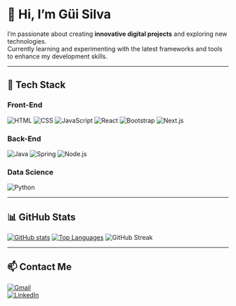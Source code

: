 # 👋 Hi, I’m Güi Silva
I’m passionate about creating **innovative digital projects** and exploring new technologies.  
Currently learning and experimenting with the latest frameworks and tools to enhance my development skills.  

---

## 🚀 Tech Stack

### Front-End
<div>
  <img src="https://img.shields.io/badge/HTML5-E34F26?style=for-the-badge&logo=html5&logoColor=white" alt="HTML">
  <img src="https://img.shields.io/badge/CSS3-1572B6?style=for-the-badge&logo=css3&logoColor=white" alt="CSS">
  <img src="https://img.shields.io/badge/JavaScript-F7DF1E?style=for-the-badge&logo=javascript&logoColor=black" alt="JavaScript">
  <img src="https://img.shields.io/badge/React-20232A?style=for-the-badge&logo=react&logoColor=61DAFB" alt="React">
  <img src="https://img.shields.io/badge/Bootstrap-7952B3?style=for-the-badge&logo=bootstrap&logoColor=white" alt="Bootstrap">
  <img src="https://img.shields.io/badge/Next.js-black?style=for-the-badge&logo=next.js&logoColor=white" alt="Next.js">
</div>

### Back-End
<div>
  <img src="https://img.shields.io/badge/Java-F80000?style=for-the-badge&logo=openjdk&logoColor=white" alt="Java">
  <img src="https://img.shields.io/badge/Spring-%236DB33F?style=for-the-badge&logo=spring&logoColor=white" alt="Spring">
  <img src="https://img.shields.io/badge/Node.js-009000?style=for-the-badge&logo=node.js&logoColor=white" alt="Node.js">
</div>

### Data Science
<div>
  <img src="https://img.shields.io/badge/Python-FFD43B?style=for-the-badge&logo=python&logoColor=blue" alt="Python">
</div>

---

## 📊 GitHub Stats
[![GitHub stats](https://github-readme-stats.vercel.app/api?username=GuiRodriSil&theme=github_dark&show_icons=true)](https://github.com/GuiRodriSil)
[![Top Languages](https://github-readme-stats.vercel.app/api/top-langs/?username=GuiRodriSil&layout=compact&langs_count=8&theme=github_dark)](https://github.com/GuiRodriSil)
![GitHub Streak](https://github-readme-streak-stats.herokuapp.com/?user=GuiRodriSil&theme=dark)

---


## 📫 Contact Me
[![Gmail](https://img.shields.io/badge/Gmail-EA4335?logo=gmail&logoColor=fff&style=for-the-badge)](mailto:rodriguesgui560@gmail.com)  
[![LinkedIn](https://img.shields.io/badge/LinkedIn-0A66C2?logo=linkedin&logoColor=fff&style=for-the-badge)](https://www.linkedin.com/in/guilherme-silva-56b7342b1)  

